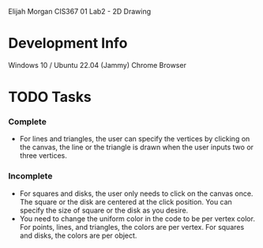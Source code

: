 Elijah Morgan
CIS367 01
Lab2 - 2D Drawing

# Development Info
Windows 10 / Ubuntu 22.04 (Jammy)
Chrome Browser

# TODO Tasks


### Complete
- For lines and triangles, the user can specify the vertices by clicking on the canvas, the line or the triangle is drawn when the user inputs two or three vertices.
### Incomplete

- For squares and disks, the user only needs to click on the canvas once. The square or the disk are centered at the click position. You can specify the size of square or the disk as you desire.
- You need to change the uniform color in the code to be per vertex color. For points, lines, and triangles, the colors are per vertex. For squares and disks, the colors are per object.